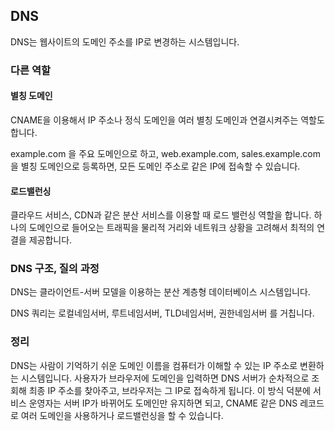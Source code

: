 ## DNS
DNS는 웹사이트의 도메인 주소를 IP로 변경하는 시스템입니다.

### 다른 역할
#### 별칭 도메인
CNAME을 이용해서 IP 주소나 정식 도메인을 여러 별칭 도메인과 연결시켜주는 역할도 합니다.

example.com 을 주요 도메인으로 하고, web.example.com, sales.example.com 을 별칭 도메인으로 등록하면, 모든 도메인 주소로 같은 IP에 접속할 수 있습니다.

#### 로드밸런싱
클라우드 서비스, CDN과 같은 분산 서비스를 이용할 때 로드 밸런싱 역할을 합니다. 하나의 도메인으로 들어오는 트래픽을 물리적 거리와 네트워크 상황을 고려해서 최적의 연결을 제공합니다.

### DNS 구조, 질의 과정
DNS는 클라이언트-서버 모델을 이용하는 분산 계층형 데이터베이스 시스템입니다.

DNS 쿼리는 로컬네임서버, 루트네임서버, TLD네임서버, 권한네임서버 를 거칩니다.

### 정리
DNS는 사람이 기억하기 쉬운 도메인 이름을 컴퓨터가 이해할 수 있는 IP 주소로 변환하는 시스템입니다.
사용자가 브라우저에 도메인을 입력하면 DNS 서버가 순차적으로 조회해 최종 IP 주소를 찾아주고, 브라우저는 그 IP로 접속하게 됩니다.
이 방식 덕분에 서비스 운영자는 서버 IP가 바뀌어도 도메인만 유지하면 되고, CNAME 같은 DNS 레코드로 여러 도메인을 사용하거나 로드밸런싱을 할 수 있습니다.